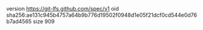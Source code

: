 version https://git-lfs.github.com/spec/v1
oid sha256:ae131c945b4757a64b9b776d19502f0948d1e05f21dcf0cd544e0d76b7ad4565
size 909

